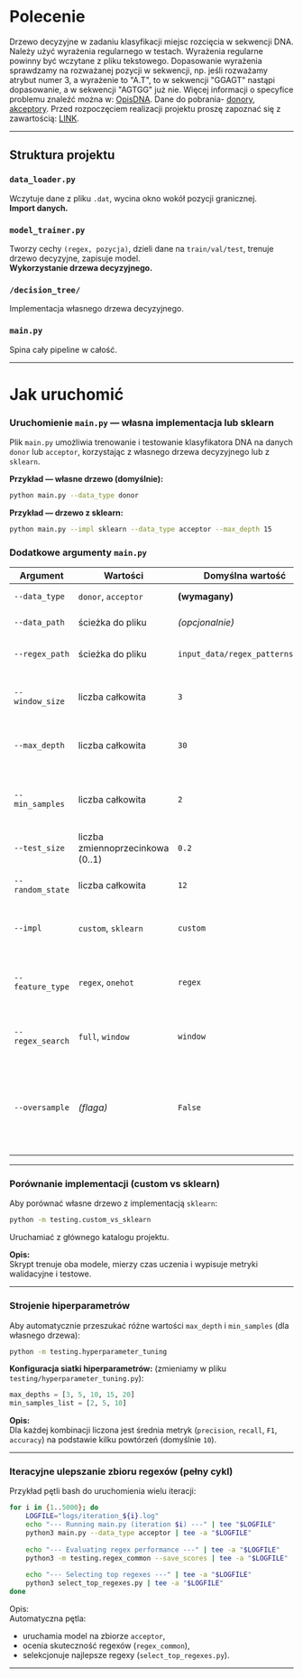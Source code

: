 # Polecenie

Drzewo decyzyjne w zadaniu klasyfikacji miejsc rozcięcia w sekwencji DNA. Należy użyć wyrażenia regularnego w testach. Wyrażenia regularne powinny być wczytane z pliku tekstowego. Dopasowanie wyrażenia sprawdzamy na rozważanej pozycji w sekwencji, np. jeśli rozważamy atrybut numer 3, a wyrażenie to "A.T", to w sekwencji "GGAGT" nastąpi dopasowanie, a w sekwencji "AGTGG" już nie. Więcej informacji o specyfice problemu znaleźć można w: [OpisDNA](https://staff.elka.pw.edu.pl/~rbiedrzy/UMA/opisDNA.html). Dane do pobrania- [donory](https://staff.elka.pw.edu.pl/~rbiedrzy/UMA/spliceDTrainKIS.dat), [akceptory](https://staff.elka.pw.edu.pl/~rbiedrzy/UMA/spliceATrainKIS.dat). Przed rozpoczęciem realizacji projektu proszę zapoznać się z zawartością: [LINK](https://staff.elka.pw.edu.pl/~rbiedrzy/UMA/index.html).

---

## Struktura projektu

### `data_loader.py`  
Wczytuje dane z pliku `.dat`, wycina okno wokół pozycji granicznej.  
**Import danych.**

### `model_trainer.py`  
Tworzy cechy `(regex, pozycja)`, dzieli dane na `train/val/test`, trenuje drzewo decyzyjne, zapisuje model.  
**Wykorzystanie drzewa decyzyjnego.**

### `/decision_tree/`  
Implementacja własnego drzewa decyzyjnego.

### `main.py`  
Spina cały pipeline w całość.

---

# Jak uruchomić

### Uruchomienie `main.py` — własna implementacja lub sklearn

Plik `main.py` umożliwia trenowanie i testowanie klasyfikatora DNA na danych `donor` lub `acceptor`, korzystając z własnego drzewa decyzyjnego lub z `sklearn`.

**Przykład — własne drzewo (domyślnie):**

```bash
python main.py --data_type donor
```

**Przykład — drzewo z sklearn:**

```bash
python main.py --impl sklearn --data_type acceptor --max_depth 15
```

### Dodatkowe argumenty `main.py`

| Argument | Wartości | Domyślna wartość | Opis |
|----------|----------|------------------|------|
| `--data_type` | `donor`, `acceptor` | **(wymagany)** | Typ danych wejściowych |
| `--data_path` | ścieżka do pliku | *(opcjonalnie)* | Ścieżka do pliku z danymi DNA |
| `--regex_path` | ścieżka do pliku | `input_data/regex_patterns.txt` | Ścieżka do pliku z wyrażeniami regularnymi |
| `--window_size` | liczba całkowita | `3` | Rozmiar okna do wycinania fragmentu sekwencji DNA |
| `--max_depth` | liczba całkowita | `30` | Maksymalna głębokość drzewa decyzyjnego |
| `--min_samples` | liczba całkowita | `2` | Minimalna liczba próbek do podziału (tylko dla `custom`) |
| `--test_size` | liczba zmiennoprzecinkowa (0..1) | `0.2` | Procent danych przeznaczony na testy |
| `--random_state` | liczba całkowita | `12` | Ziarno generatora losowego |
| `--impl` | `custom`, `sklearn` | `custom` | Implementacja drzewa decyzyjnego do użycia |
| `--feature_type` | `regex`, `onehot` | `regex` | Typ cech: wyrażenia regularne lub kodowanie one-hot |
| `--regex_search` | `full`, `window` | `window` | Tryb ekstrakcji regexów: z całej sekwencji lub tylko z okna |
| `--oversample` | *(flaga)* | `False` | Jeżeli ustawione, stosuje oversampling klasy mniejszościowej przed treningiem |

---

### Porównanie implementacji (custom vs sklearn)

Aby porównać własne drzewo z implementacją `sklearn`:

```bash
python -m testing.custom_vs_sklearn
```

Uruchamiać z głównego katalogu projektu.

**Opis:**  
Skrypt trenuje oba modele, mierzy czas uczenia i wypisuje metryki walidacyjne i testowe.

---

### Strojenie hiperparametrów

Aby automatycznie przeszukać różne wartości `max_depth` i `min_samples` (dla własnego drzewa):

```bash
python -m testing.hyperparameter_tuning
```

**Konfiguracja siatki hiperparametrów:** (zmieniamy w pliku `testing/hyperparameter_tuning.py`):

```python
max_depths = [3, 5, 10, 15, 20]
min_samples_list = [2, 5, 10]
```

**Opis:**  
Dla każdej kombinacji liczona jest średnia metryk (`precision`, `recall`, `F1`, `accuracy`) na podstawie kilku powtórzeń (domyślnie `10`).

---

### Iteracyjne ulepszanie zbioru regexów (pełny cykl)

Przykład pętli bash do uruchomienia wielu iteracji:

```bash
for i in {1..5000}; do
    LOGFILE="logs/iteration_${i}.log"
    echo "--- Running main.py (iteration $i) ---" | tee "$LOGFILE"
    python3 main.py --data_type acceptor | tee -a "$LOGFILE"
    
    echo "--- Evaluating regex performance ---" | tee -a "$LOGFILE"
    python3 -m testing.regex_common --save_scores | tee -a "$LOGFILE"
    
    echo "--- Selecting top regexes ---" | tee -a "$LOGFILE"
    python3 select_top_regexes.py | tee -a "$LOGFILE"
done
```

Opis:  
Automatyczna pętla:

- uruchamia model na zbiorze `acceptor`,
- ocenia skuteczność regexów (`regex_common`),
- selekcjonuje najlepsze regexy (`select_top_regexes.py`).

---